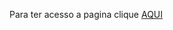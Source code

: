 Para ter acesso a pagina clique <a href="https://alvaroportelinha.github.io/HTML-DIO-EXE-002/index.html"> AQUI </a>
